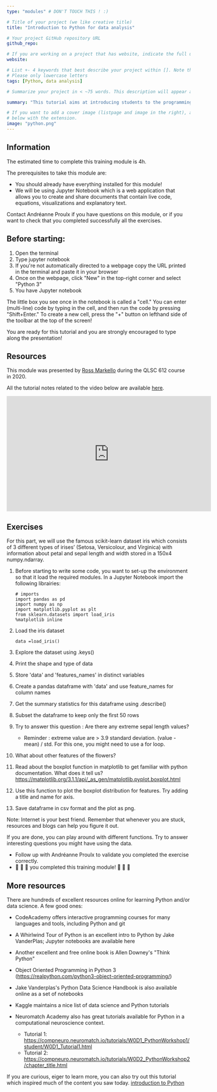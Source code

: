```yaml
---
type: "modules" # DON'T TOUCH THIS ! :)

# Title of your project (we like creative title)
title: "Introduction to Python for data analysis"

# Your project GitHub repository URL
github_repo:

# If you are working on a project that has website, indicate the full url including "https://" below or leave it empty.
website:

# List +- 4 keywords that best describe your project within []. Note that the project summary also involves a number of key words. Those are listed on top of the [github repository](https://github.com/PSY6983-2021/project_template), click `manage topics`.
# Please only lowercase letters
tags: [Python, data analysis]

# Summarize your project in < ~75 words. This description will appear at the top of your page and on the list page with other projects..

summary: "This tutorial aims at introducing students to the programming langage Python for data analysis. By the end of this module, students will be familiar with Python basic syntax and understand why Python serves well the purpose of data analysis."

# If you want to add a cover image (listpage and image in the right), add it to your directory and indicate the name
# below with the extension.
image: "python.png"
---
```

<!-- This is an html comment and this won't appear in the rendered page. You are now editing the "content" area, the core of your description. Everything that you can do in markdown is allowed below. We added a couple of comments to guide your through documenting your progress. -->

## Information

The estimated time to complete this training module is 4h.

The prerequisites to take this module are:

* You should already have everything installed for this module!
* We will be using Jupyter Notebook which is a web application that allows you to create and share documents that contain live code, equations, visualizations and explanatory text.

Contact Andréanne Proulx if you have questions on this module, or if you want to check that you completed successfully all the exercises.

## Before starting:

1. Open the terminal
2. Type jupyter notebook
3. If you're not automatically directed to a webpage copy the URL printed in the terminal and paste it in your browser
4. Once on the webpage, click "New" in the top-right corner and select "Python 3"
5. You have Jupyter notebook 

The little box you see once in the notebook is called a "cell." You can enter (multi-line) code by typing in the cell, and then run the code by pressing "Shift+Enter."
To create a new cell, press the "+" button on lefthand side of the toolbar at the top of the screen!

You are ready for this tutorial and you are strongly encouraged to type along the presentation!

## Resources
This module was presented by [Ross Markello](https://rossmarkello.com/) during the QLSC 612 course in 2020.

All the tutorial notes related to the video below are available [here](https://github.com/neurodatascience/course-materials-2020/blob/master/lectures/12-may/01-python-for-data-analysis/python-for-data-analysis.ipynb). 

<iframe width="560" height="315" src="https://www.youtube.com/embed/NcDcoiNMauc" title="YouTube video player" frameborder="0" allow="accelerometer; autoplay; clipboard-write; encrypted-media; gyroscope; picture-in-picture" allowfullscreen></iframe>


## Exercises
For this part, we will use the famous scikit-learn dataset iris which consists of 3 different types of irises’ (Setosa, Versicolour, and Virginica) with information about petal and sepal length and width stored in a 150x4 numpy.ndarray.

1. Before starting to write some code, you want to set-up the environment so that it load the required modules. In a Jupyter Notebook import the following librairies:
       
       # imports 
       import pandas as pd
       import numpy as np
       import matplotlib.pyplot as plt
       from sklearn.datasets import load_iris
       %matplotlib inline

       
2. Load the iris dataset

       data =load_iris()

       
3. Explore the dataset using .keys()
4. Print the shape and type of data
5. Store 'data' and 'features_names' in distinct variables
6. Create a pandas dataframe with 'data' and use feature_names for column names
7. Get the summary statistics for this dataframe using .describe()
8. Subset the dataframe to keep only the first 50 rows 
9. Try to answer this question : Are there any extreme sepal length values? 
     * Reminder : extreme value are > 3.9 standard deviation. (value - mean) / std. For this one, you might need to use a for loop.
10. What about other features of the flowers?
11. Read about the boxplot function in matplotlib to get familiar with python documentation. What does it tell us? 
https://matplotlib.org/3.1.1/api/_as_gen/matplotlib.pyplot.boxplot.html
12. Use this function to plot the boxplot distribution for features. Try adding a title and name for axis. 
12. Save dataframe in csv format and the plot as png.

Note: Internet is your best friend. Remember that whenever you are stuck, resources and blogs can help you figure it out. 

If you are done, you can play around with different functions. Try to answer interesting questions you might have using the data.

 * Follow up with Andréanne Proulx to validate you completed the exercise correctly.
 * :tada: :tada: :tada: you completed this training module! :tada: :tada: :tada:

## More resources

There are hundreds of excellent resources online for learning Python and/or data science. A few good ones:

- CodeAcademy offers interactive programming courses for many languages and tools, including Python and git
- A Whirlwind Tour of Python is an excellent intro to Python by Jake VanderPlas; Jupyter notebooks are available here
- Another excellent and free online book is Allen Downey's "Think Python"
- Object Oriented Programming in Python 3
(https://realpython.com/python3-object-oriented-programming/) 
- Jake Vanderplas's Python Data Science Handbook is also available online as a set of notebooks
- Kaggle maintains a nice list of data science and Python tutorials

- Neuromatch Academy also has great tutorials available for Python in a computational neuroscience context.
    - Tutorial 1: https://compneuro.neuromatch.io/tutorials/W0D1_PythonWorkshop1/student/W0D1_Tutorial1.html
    - Tutorial 2: https://compneuro.neuromatch.io/tutorials/W0D2_PythonWorkshop2/chapter_title.html

If you are curious, eiger to learn more, you can also try out this tutorial which inspired much of the content you saw today. [introduction to Python](https://neurohackademy.org/course/introduction-to-python-2/)
